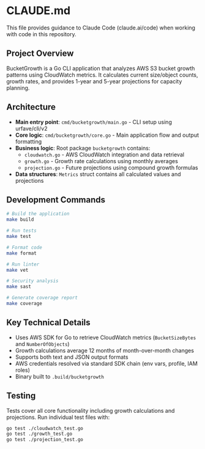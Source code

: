 # CLAUDE.md

This file provides guidance to Claude Code (claude.ai/code) when working with code in this repository.

## Project Overview

BucketGrowth is a Go CLI application that analyzes AWS S3 bucket growth patterns using CloudWatch metrics. It calculates current size/object counts, growth rates, and provides 1-year and 5-year projections for capacity planning.

## Architecture

- **Main entry point**: `cmd/bucketgrowth/main.go` - CLI setup using urfave/cli/v2
- **Core logic**: `cmd/bucketgrowth/core.go` - Main application flow and output formatting
- **Business logic**: Root package `bucketgrowth` contains:
  - `cloudwatch.go` - AWS CloudWatch integration and data retrieval
  - `growth.go` - Growth rate calculations using monthly averages
  - `projection.go` - Future projections using compound growth formulas
- **Data structures**: `Metrics` struct contains all calculated values and projections

## Development Commands

```bash
# Build the application
make build

# Run tests
make test

# Format code
make format

# Run linter
make vet

# Security analysis
make sast

# Generate coverage report
make coverage
```

## Key Technical Details

- Uses AWS SDK for Go to retrieve CloudWatch metrics (`BucketSizeBytes` and `NumberOfObjects`)
- Growth calculations average 12 months of month-over-month changes
- Supports both text and JSON output formats
- AWS credentials resolved via standard SDK chain (env vars, profile, IAM roles)
- Binary built to `.build/bucketgrowth`

## Testing

Tests cover all core functionality including growth calculations and projections. Run individual test files with:
```bash
go test ./cloudwatch_test.go
go test ./growth_test.go  
go test ./projection_test.go
```